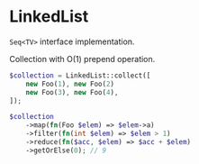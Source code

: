 # LinkedList

```Seq<TV>``` interface implementation.

Collection with O(1) prepend operation.

```php
$collection = LinkedList::collect([
    new Foo(1), new Foo(2) 
    new Foo(3), new Foo(4),
]);

$collection
    ->map(fn(Foo $elem) => $elem->a)
    ->filter(fn(int $elem) => $elem > 1)
    ->reduce(fn($acc, $elem) => $acc + $elem)
    ->getOrElse(0); // 9
```

